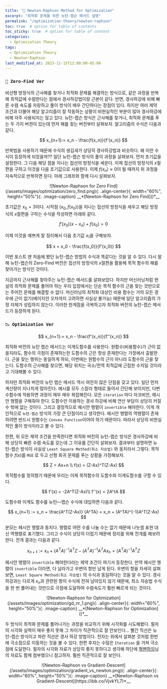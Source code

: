 ```yaml
---
title: "🍎 Newton-Raphson Method for Optimization"
excerpt: "최적화 문제를 위한 뉴턴-랩슨 메서드 설명"
permalink: "/optimization-theory/newton-raphson"
toc: true  # option for table of contents
toc_sticky: true  # option for table of content
categories:
  - Optimization Theory
tags:
  - Optimization Theory
  - Newton-Raphson
last_modified_at: 2023-11-15T12:00:00-05:00
---
```


### `🤔 Zero-Find Ver`

비선형 방정식의 근사해를 찾거나 최적화 문제를 해결하는 방식으로, 같은 과정을 반복해 최적값에 수렴한다는 점에서 경사하강법이랑 근본이 같다. 반면, 경사하강에 비해 빠른 수렴 속도를 자랑하고 풀이 방식이 매우 간단하다는 장점이 있다. 하지만 여러 제약 조건과 더불어 해당 알고리즘이 잘 작동하는 상황이 비현실적인 부분이 많아 경사하강에 비해 자주 사용되지는 않고 있다. 뉴턴-랩슨 방식은 근사해를 찾거나, 최적화 문제를 푸는 두 가지 버젼이 있는데 먼저 해를 찾는 버전부터 살펴보자. 알고리즘의 수식은 다음과 같다.

$$
x_{n+1}:= x_n - \frac{f(x_n)}{f'(x_n)}
$$

반복법을 사용하기 때문에 수식의 생김새가 상당히 경사하강법과 비슷하다. 왜 이런 수식이 등장하게 되었을까?? 일단 뉴턴-랩슨 방식의 풀이 과정을 살펴보자. 먼저 초기값을 설정한다. 그 다음 해당 점을 지나는 접선의 방정식을 세운다. 이제 접선의 방정식의 $x$절편을 구하고 이것을 다음 초기값으로 사용한다. 이제 $f(x_n) \approx 0$이 될 때까지 위 과정을 지속적으로 반복하면 된다. 아래 그래프와 함께 다시 살펴보자.

<p markdown="1" align="center">
![Newton-Raphson for Zero Find](/assets/images/optimization/zero_find.png){: .align-center}{: width="60%", height="50%"}{: .image-caption}
__*[Newton-Raphson for Zero Find]()*__
</p>

초기값은 $x_0=3$이다. 시작점 $(x_0, f(x_0))$을 지나는 접선의 방정식을 세우고 해당 방정식의 $x$절편을 구하는 수식을 작성하면 아래와 같다.

$$
f'(x_0)(x-x_n) + f(x_0) = 0
$$

이제 이것을 예쁘게 잘 정리해서 다음 초기값 $x_1$을 구해보자.

$$
x = x_0 - \frac{f(x_0)}{f'(x_0)}
$$

이번 포스트 맨 처음에 봤던 뉴턴-랩슨 방법의 수식과 똑같다는 것을 알 수 있다. 다시 말해 뉴턴-랩슨의 Zero-Find 버전은 접선의 방정식의 $x$절편을 활용해 목적 함수의 해를 찾아가는 방식인 것이다.

지금까지 근사해를 찾아주는 뉴턴-랩슨 메서드를 살펴보았다. 하지만 머신러닝처럼 현실의 최적화 문제를 풀어야 하는 우리 입장에서는 단순 목적 함수의 근을 찾는 것만으로는 주어진 문제를 해결할 수 없다. 머신러닝의 최적화 대상인 비용 함수는 거의 모든 경우에 근이 없기(베이지안 오차까지 고려하면 사실상 불가능) 때문에 일단 알고리즘의 가정 자체가 성립하지 않는다. 이러한 한계점을 극복하고자 최적화 버전의 뉴턴-랩슨 메서드가 등장하게 된다. 

### `📉 Optimization Ver`

$$
x_{n+1}:= x_n - \frac{f'(x_n)}{f''(x_n)}
$$

최적화 버전의 뉴턴 랩슨 메서드는 이계도함수를 사용한다. 원함수(비용함수)가 근이 없을지라도, 함수의 극점이 존재하는한 도함수의 근은 항상 존재한다는 가정에서 출발한다. 근을 찾는 행위는 동일하게 하되, 이번에는 원함수의 근이 아니라 도함수의 근을 찾는다. 도함수의 근사해를 찾으면, 해당 위치는 국소/전역 최적값에 근접한 수치일 것이라고 기대해볼 수 있다. 

하지만 최적화 버전의 뉴턴 랩슨 메서드 역시 여전히 많은 단점을 갖고 있다. 일단 먼저 계산량이 지나치게 많아진다. 예시를 모두 스칼라 형태로 들어서 간단해 보이지만, 다변수함수에 적용하면 과정이 매우 매우 복잡해진다. 모든 `iteration` 마다 자코비안, 헤시안 행렬을 구해줘야 한다. 도함수만 이용하는 경사 하강에 비해 연산 부담이 상당히 커질 수 밖에 없는 것이다. 그리고 결정적으로 헤시안 행렬이 `invertible` 해야한다. 이게 개인적으로 `뉴턴-랩슨` 방식의 가장 큰 단점이라고 생각한다. 헤시안 행렬의 역행렬이 존재하려면 반드시 원함수는 `Convex Function`이어야 하기 때문이다. 따라서 상당히 비현실적인 풀이 방식이라고 볼 수 있다. 

한편, 위 모든 제약 조건을 만족한다면 최적화 버전의 뉴턴-랩슨 방식은 경사하강에 비해 상당히 빠른 수렴 속도를 갖는데 그 이유를 간단히 살펴보자. 결과부터 설명하면 뉴턴-랩슨 방식이 사실상 `Least Square Method(최소 자승법)` 와 동치라서 그렇다. 목적함수 $f(x)$를 `MSE` 로 두고 선형 회귀 문제를 푸는 상황을 가정해보자.

$$
Z = Ax+n \\
f(x) = (Z-Ax)^T(Z-Ax)
$$

목적함수를 정의했기 때문에 우리는 이제 목적함수의 도함수와 이계도함수를 구할 수 있다. 

$$
f'(x) = -2A^T(Z-Ax)\\
f''(x) = 2A^tA
$$

도함수와 이계도 함수를 뉴턴—랩슨 수식에 대입하면 다음과 같다.

$$
x_{n+1} := x_n + \frac{A^T(Z-Ax)} {A^TA} = x_n + (A^TA)^{-1}A^T(Z-Ax)
$$

분모는 헤시안 행렬과 동치다. 행렬로 어떤 수를 나눌 수는 없기 때문에 나눗셈 표현 대신 역행렬로 표기했다. 그리고 수식이 상당히 더럽기 때문에 정리를 위해 전개를 해보려 한다. 전개 결과는 다음과 같다.

$$
x_{n+1} := x_n + (A^TA)^{-1}A^TZ - (A^TA)^{-1}A^TAx_n = (A^TA)^{-1}A^TZ
$$

헤시안 행렬이 `invertible` 해야한다라는 제약 조건이 여기서 등장한다. 만약 헤시안 행렬이 `invertible` 이라면, 다 날라가고 우변의 항만 남게 된다. 우변의 항을 자세히 살펴보면, `Least Square Method(최소 자승법)` 의 수식과 동일하다는 것을 알 수 있다. 경사하강과는 다르게 $x_n$과 관련된 항이 수식에 전혀 남아있지 않기 때문에, 최소 자승법 수식을 한 번 풀어내는 것만으로 극점에 도달하여 수렴속도가 훨씬 빠르게 되는 것이다.

<p markdown="1" align="center">
![Newton-Raphson for Optimization](/assets/images/optimization/gd_nr_1.png){: .align-center}{: width="60%", height="50%"}{: .image-caption}
__*[Newton-Raphson for Optimization]()*__
</p>

두 방식이 최적화 문제를 풀어나가는 과정을 비교하기 위해 시각화를 시도해봤다. 필자의 시각화 실력이 매우 좋지 못해 그 차이가 직관적으로 잘 안보인다… 빨간 직선은 뉴턴-랩슨 방식이고 파란 직선은 경사 하강 방법이다. 전자는 위에서 살펴본 것처럼 한번에 극소점으로 이동하는 것을 볼 수 있다. 한편 후자는 수많은 `Iteration` 을 거쳐 극소점에 도달한다. 필자의 시각화 자료가 상당히 좋지 못하다고 생각해 하단에 [혁펜하임](https://www.youtube.com/watch?v=MlZoafOnMS0&list=PL_iJu012NOxeMJ5TPPW1JZKec7rhjKXUy&index=6&ab_channel=%ED%98%81%ED%8E%9C%ED%95%98%EC%9E%84%7CAI%26%EB%94%A5%EB%9F%AC%EB%8B%9D%EA%B0%95%EC%9D%98)님의 자료도 함께 첨부했으니 참고하자. 훨씬 직관적으로 잘 보인다.

<p markdown="1" align="center">
![Newton-Raphson vs Gradient-Descent](/assets/images/optimization/gradient_vs_newton.png){: .align-center}{: width="60%", height="50%"}{: .image-caption}
__*[Newton-Raphson vs Gradient-Descent](https://ibb.co/VjvkYL7)*__
</p>
